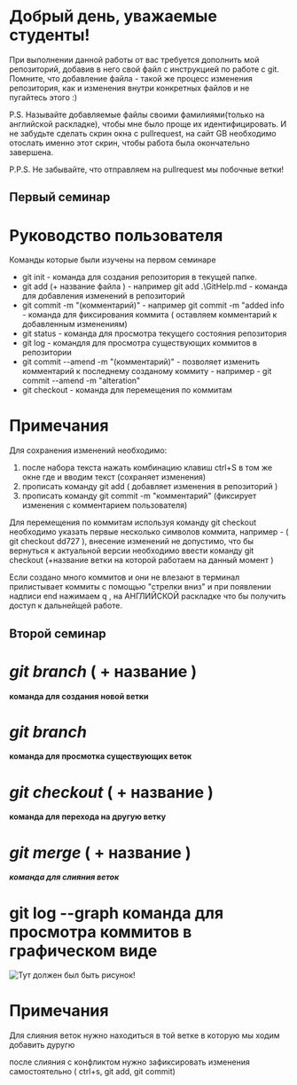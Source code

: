 # Добрый день, уважаемые студенты! 
  При выполнении данной работы от вас требуется дополнить мой репозиторий, добавив в него свой файл с инструкцией по работе с git. Помните, что добавление файла - такой же процесс изменения репозитория, как и изменения внутри конкретных файлов и не пугайтесь этого :)

  P.S. Называйте добавляемые файлы своими фамилиями(только на английской раскладке), чтобы мне было проще их идентифицировать. И не забудьте сделать скрин окна с pullrequest, на сайт GB необходимо отослать именно этот скрин, чтобы работа была окончательно завершена.

  P.P.S. Не забывайте, что отправляем на pullrequest мы побочные ветки!

  ## Первый семинар 

# Руководство пользователя 

Команды которые были изучены на первом семинаре 

* git init - команда для создания репозитория в текущей папке.
* git add (+ название файла ) - например git add .\GitHelp.md - команда для добавления изменений в репозиторий 
* git commit -m "(комментарий)" - например git commit -m "added info - команда для фиксирования коммита  ( оставляем комментарий к добавленным изменениям)
* git status - команда для просмотра текущего состояния репозитория
* git log - командля для просмотра существующих коммитов в репозитории
* git commit --amend -m "(комментарий)" - позволяет изменить комментарий к последнему созданому коммиту - например - git commit --amend -m "alteration"
* git checkout - команда для перемещения по коммитам 

# Примечания 

Для сохранения изменений необходимо:

1. после набора текста нажать комбинацию клавиш ctrl+S в том же окне где и вводим текст (сохраняет изменения)
2. прописать команду git add ( добавляет изменения в репозиторий )
3. прописать команду git commit -m "комментарий"  (фиксирует изменения с комментарием пользователя)

Для перемещения по коммитам используя команду git checkout необходимо указать первые несколько символов коммита, например - ( git checkout dd727 ), внесение изменений не допустимо, что бы вернуться к актуальной версии необходимо ввести команду git checkout (+название ветки на которой работаем на данный момент )

Если создано много коммитов и они не влезают в терминал прилистывает коммиты с помощью "стрелки вниз" и при появлении надписи end нажимаем q , на АНГЛИЙСКОЙ раскладке что бы получить доступ к дальнейщей работе.

## Второй семинар

# *git branch* ( + название ) 

__команда для создания новой ветки__

# *git branch*

__команда для просмотка существующих веток__

# *git checkout* ( + название )

__команда для перехода на другую ветку__

# *git merge* ( + название )

__*команда для слияния веток*__

# git log --graph команда для просмотра коммитов в графическом виде 

![Тут должен был быть рисунок!](graph.PNG)

# Примечания 

Для слияния веток нужно находиться в той ветке в которую мы ходим добавить дуругю

после слияния с конфликтом нужно зафиксировать изменения самостоятельно ( ctrl+s, git add, git commit)